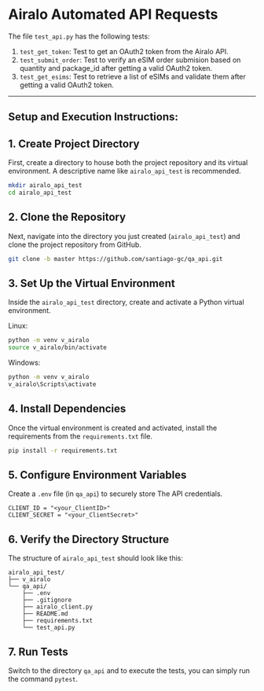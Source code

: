 # Airalo Automated API Requests

The file `test_api.py` has the following tests:

1. `test_get_token`: Test to get an OAuth2 token from the Airalo API.
2. `test_submit_order`: Test to verify an eSIM order submision based on quantity and package_id after getting a valid OAuth2 token.
3. `test_get_esims`: Test to retrieve a list of eSIMs and validate them after getting a valid OAuth2 token.

---
## Setup and Execution Instructions:


## 1. Create Project Directory

First, create a directory to house both the project repository and its virtual environment. A descriptive name like `airalo_api_test` is recommended.

```bash
mkdir airalo_api_test
cd airalo_api_test
```

## 2. Clone the Repository

Next, navigate into the directory you just created (`airalo_api_test`) and clone the project repository from GitHub.

```bash
git clone -b master https://github.com/santiago-gc/qa_api.git
```

## 3. Set Up the Virtual Environment

Inside the `airalo_api_test` directory, create and activate a Python virtual environment.

Linux:
```bash
python -m venv v_airalo
source v_airalo/bin/activate
```

Windows:
```bash
python -m venv v_airalo
v_airalo\Scripts\activate
```

## 4.  Install Dependencies

Once the virtual environment is created and activated, install the requirements from the `requirements.txt` file.

```bash
pip install -r requirements.txt
```

## 5. Configure Environment Variables

Create a `.env` file (in `qa_api`) to securely store The API credentials.

```
CLIENT_ID = "<your_ClientID>"
CLIENT_SECRET = "<your_ClientSecret>"
```

## 6. Verify the Directory Structure

The structure of `airalo_api_test` should look like this:

```
airalo_api_test/
├── v_airalo
└── qa_api/
    ├── .env
    ├── .gitignore
    ├── airalo_client.py
    ├── README.md
    ├── requirements.txt
    └── test_api.py
```

## 7. Run Tests

Switch to the directory `qa_api` and to execute the tests, you can simply run the command `pytest`.
